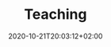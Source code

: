 ---
title: "Teaching"
date: 2020-10-21T20:03:12+02:00
draft: false
searchFilter: Teaching
notEverything: true
notListed: true
layout: list
tags: ['Pierre', 'Lévy', 'teaching']
zone: "teaching"
---
